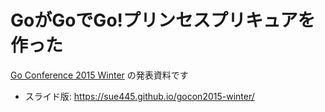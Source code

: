 # GoがGoでGo!プリンセスプリキュアを作った
[Go Conference 2015 Winter](http://eventdots.jp/event/573121) の発表資料です

* スライド版: https://sue445.github.io/gocon2015-winter/

